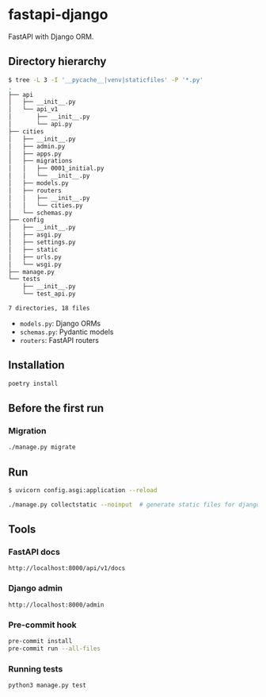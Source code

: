 # fastapi-django

FastAPI with Django ORM.

## Directory hierarchy

```bash
$ tree -L 3 -I '__pycache__|venv|staticfiles' -P '*.py'
.
├── api
│   ├── __init__.py
│   └── api_v1
│       ├── __init__.py
│       └── api.py
├── cities
│   ├── __init__.py
│   ├── admin.py
│   ├── apps.py
│   ├── migrations
│   │   ├── 0001_initial.py
│   │   └── __init__.py
│   ├── models.py
│   ├── routers
│   │   ├── __init__.py
│   │   └── cities.py
│   └── schemas.py
├── config
│   ├── __init__.py
│   ├── asgi.py
│   ├── settings.py
│   ├── static
│   ├── urls.py
│   └── wsgi.py
├── manage.py
└── tests
    ├── __init__.py
    └── test_api.py

7 directories, 18 files
```

- `models.py`: Django ORMs
- `schemas.py`: Pydantic models
- `routers`: FastAPI routers

## Installation

```bash
poetry install
```

## Before the first run

### Migration

```bash
./manage.py migrate
```

## Run

```bash
$ uvicorn config.asgi:application --reload

./manage.py collectstatic --noinput  # generate static files for django admin
```

## Tools

### FastAPI docs

```plaintext
http://localhost:8000/api/v1/docs
```

### Django admin

```plaintext
http://localhost:8000/admin
```

### Pre-commit hook

```bash
pre-commit install
pre-commit run --all-files
```

### Running tests

```python
python3 manage.py test
```
